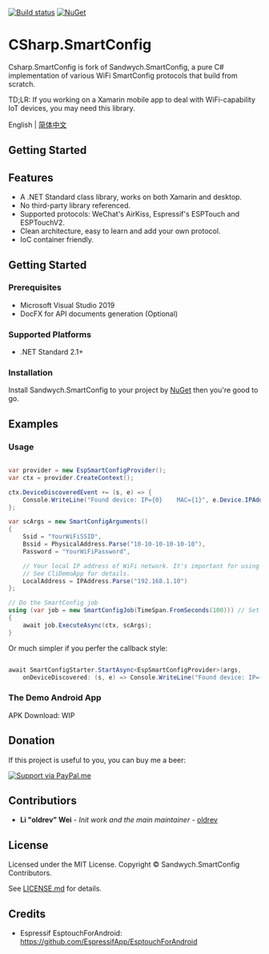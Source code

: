 [![Build status](https://ci.appveyor.com/api/projects/status/y4vy6qr9k0xj8e7y/branch/master?svg=true)](https://ci.appveyor.com/project/oldrev/sandwych-smartconfig/branch/master)
[![NuGet](https://img.shields.io/nuget/v/Sandwych.SmartConfig.svg)](https://www.nuget.org/packages/Sandwych.SmartConfig)

# CSharp.SmartConfig

Csharp.SmartConfig is fork of Sandwych.SmartConfig, a pure C# implementation of various WiFi SmartConfig protocols that build from scratch.

TD;LR: If you working on a Xamarin mobile app to deal with WiFi-capability IoT devices, you may need this library.

English | [简体中文](README.zh_cn.md)

## Getting Started

## Features

* A .NET Standard class library, works on both Xamarin and desktop.
* No third-party library referenced.
* Supported protocols: WeChat's AirKiss, Espressif's ESPTouch and ESPTouchV2.
* Clean architecture, easy to learn and add your own protocol.
* IoC container friendly.

## Getting Started

### Prerequisites

* Microsoft Visual Studio 2019 
* DocFX for API documents generation (Optional)

### Supported Platforms

* .NET Standard 2.1+

### Installation

Install Sandwych.SmartConfig to your project by [NuGet](https://www.nuget.org/packages/Sandwych.SmartConfig) then you're good to go.

## Examples

### Usage

```csharp

var provider = new EspSmartConfigProvider();
var ctx = provider.CreateContext();

ctx.DeviceDiscoveredEvent += (s, e) => {
	Console.WriteLine("Found device: IP={0}    MAC={1}", e.Device.IPAddress, e.Device.MacAddress);
};

var scArgs = new SmartConfigArguments()
{
	Ssid = "YourWiFiSSID",
	Bssid = PhysicalAddress.Parse("10-10-10-10-10-10"),
	Password = "YourWiFiPassword",

	// Your local IP address of WiFi network. It's important for using multiple network interfaces
	// See CliDemoApp for details.
	LocalAddress = IPAddress.Parse("192.168.1.10") 
};

// Do the SmartConfig job
using (var job = new SmartConfigJob(TimeSpan.FromSeconds(100))) // Set the timeout to 100 seconds
{
	await job.ExecuteAsync(ctx, scArgs);
}

```

Or much simpler if you perfer the callback style:

```csharp

await SmartConfigStarter.StartAsync<EspSmartConfigProvider>(args, 
	onDeviceDiscovered: (s, e) => Console.WriteLine("Found device: IP={0}    MAC={1}", e.Device.IPAddress, e.Device.MacAddress));

```

### The Demo Android App

APK Download: WIP

## Donation

If this project is useful to you, you can buy me a beer:

[![Support via PayPal.me](https://github.com/oldrev/sandwych-smartconfig/blob/master/assets/paypal_button.svg)](https://www.paypal.me/oldrev)

## Contributiors

* **Li "oldrev" Wei** - *Init work and the main maintainer* - [oldrev](https://github.com/oldrev)

## License

Licensed under the MIT License. Copyright &copy; Sandwych.SmartConfig Contributors.

See [LICENSE.md](LICENSE.md) for details.

## Credits

* Espressif EsptouchForAndroid: https://github.com/EspressifApp/EsptouchForAndroid
